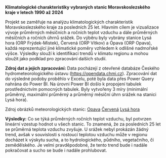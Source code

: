 **Klimatologické charakteristiky vybraných stanic Moravskoslezského kraje v letech 1990 až 2024**

Projekt se zaměřuje na analýzu klimatologických charakteristik Moravskoslezského kraje za posledních 25 let. Hlavním cílem je vizualizace vývoje průměrných měsíčních a ročních teplot vzduchu a dále průměrných měsíčních a ročních úhrnů srážek. Do výběru byly vybrány stanice Lysá hora (ORP Frýdek-Místek), Červená (ORP Vítkov) a Opava (ORP Opava), každá reprezentující jiné klimatické poměry vzhledem k odlišné nadmořské výšce. Výsledky slouží k identifikaci trendů v klimatu regionu a mohou sloužit jako podklad pro zpracování dalších studií.



**Zdroj dat a jejich zpracování:**
Data pocházejí z otevřené databáze Českého hydrometeorologického ústavu (https://opendata.chmi.cz). Zpracování dat do výsledné podoby proběhlo v Excelu, poté byla data přes Power Query nahrána do Power BI.
Na úrovni Power BI došlo k propojení tabulek prostřednictvím pomocných tabulek. Byly vytvořeny 3 míry (minimální průměrný, maximální průměrný a průměrný měsíční úhrn srážek na stanici Lysá hora).



Zdroj obrázků meteorologických stanic:
[Opava](https://pamatkovykatalog.cz/opava-7665134)
[Červená](https://www.kudyznudy.cz/ceska-nej/zemepisne/meteorologicka-stanice-cervena-jedna-z-nejodlehlej)
[Lysá hora](https://www.lysahora.cz/encyklopedie/objekty1.phtml?id=107685)



**Výsledky:**
Co se týká průměrných ročních teplot vzduchu, byl potvrzen lineární vzestup hodnot u všech stanic. To znamená, že za posledních 25 let se průměrná teplota vzduchu zvyšuje. U srážek nebyl prokázán žádný trend, avšak v souvislosti s rostoucí teplotou vzduchu může v regionu docházet k výskytu sucha, a to hydrologického, půdního, vegetačního, či zemědělského. Je velmi pravděpodobné, že tento trend bude i nadále pokračovat a sucho se bude i nadále prohlubovat.

